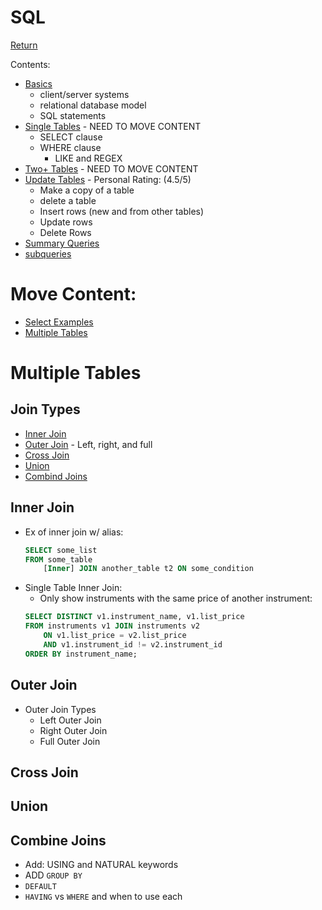 
# SQL
[Return](../../README.md)

Contents:
* [Basics](basics.md)
    * client/server systems
    * relational database model
    * SQL statements
* [Single Tables](single-table.md) - NEED TO MOVE CONTENT
    * SELECT clause
    * WHERE clause
        * LIKE and REGEX
* [Two+ Tables](two-or-more-tables.md) - NEED TO MOVE CONTENT
* [Update Tables](update-tables.md) - Personal Rating: (4.5/5)
    * Make a copy of a table
    * delete a table
    * Insert rows (new and from other tables)
    * Update rows
    * Delete Rows
* [Summary Queries](summary-queries.md)
* [subqueries](subqueries.md)




# Move Content:
* [Select Examples](#Select-Examples)
* [Multiple Tables](#Multiple-Tables)


# Multiple Tables
## Join Types
* [Inner Join](#Inner-Join)
* [Outer Join](#Outer-Join) - Left, right, and full
* [Cross Join](#Cross-Join)
* [Union](#Union)
* [Combind Joins](#Combine-Joins)

## Inner Join
* Ex of inner join w/ alias:
    ```SQL
    SELECT some_list
    FROM some_table
        [Inner] JOIN another_table t2 ON some_condition
    ```
* Single Table Inner Join:
    * Only show instruments with the same price of another instrument:
    ```SQL
    SELECT DISTINCT v1.instrument_name, v1.list_price
    FROM instruments v1 JOIN instruments v2
	    ON v1.list_price = v2.list_price
        AND v1.instrument_id != v2.instrument_id
    ORDER BY instrument_name;
    ```

## Outer Join
* Outer Join Types
    * Left Outer Join
    * Right Outer Join
    * Full Outer Join
## Cross Join

## Union
## Combine Joins

* Add: USING and NATURAL keywords
* ADD `GROUP BY`
* `DEFAULT`
* `HAVING` vs `WHERE` and when to use each